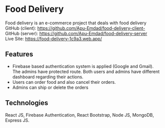 # Food Delivery

Food delivery is an e-commerce project that deals with food delivery
<br/>
GitHub (client): https://github.com/Apu-Emdad/food-delivery-client-
<br/>
GitHub (server): https://github.com/Apu-Emdad/food-delivery-server
<br/>
Live Site: https://food-delivery-1c9a3.web.app/
<br/>

## Features

- Firebase based authentication system is applied (Google and Gmail). The admins have protected route. Both users and admins have different dashboard regarding their actions.
- Users can order food and also cancel their orders.
- Admins can ship or delete the orders

## Technologies

React JS, Firebase Authentication, React Bootstrap, Node JS, MongoDB, Express JS.
